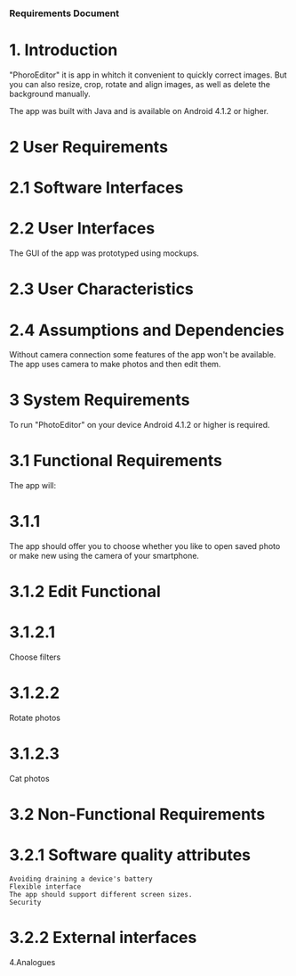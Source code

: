 ### Requirements Document
# 1. Introduction
"PhoroEditor" it is app in whitch it convenient to quickly correct images. But you can also resize, crop, rotate and align images, as well as delete the background manually.

The app was built with Java and is available on Android 4.1.2  or higher.

# 2 User Requirements
# 2.1 Software Interfaces


# 2.2 User Interfaces
The GUI of the app was prototyped using mockups.

# 2.3 User Characteristics

# 2.4 Assumptions and Dependencies
Without camera connection some features of the app won't be available. The app uses camera to make photos and then edit them.

# 3 System Requirements
To run "PhotoEditor" on your device Android 4.1.2 or higher is required.

# 3.1 Functional Requirements
The app will:
# 3.1.1 
The app should offer you to choose whether you like to open saved photo or make new using the camera of your smartphone.
# 3.1.2 Edit Functional
  # 3.1.2.1 
  Choose filters
  # 3.1.2.2 
  Rotate photos
  # 3.1.2.3 
  Cat photos
# 3.2 Non-Functional Requirements
  # 3.2.1 Software quality attributes
    Avoiding draining a device's battery
    Flexible interface
    The app should support different screen sizes.
    Security
  # 3.2.2 External interfaces
    

4.Analogues

